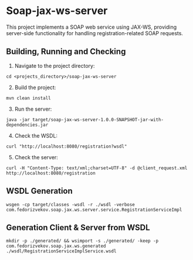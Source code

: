 # Soap-jax-ws-server
This project implements a SOAP web service using JAX-WS, providing server-side functionality for handling registration-related SOAP requests.

## Building, Running and Checking

1. Navigate to the project directory:
```
cd <projects_directory>/soap-jax-ws-server
```

2. Build the project:
```
mvn clean install
```

3. Run the server:
```
java -jar target/soap-jax-ws-server-1.0.0-SNAPSHOT-jar-with-dependencies.jar
```

4. Check the WSDL:
```
curl "http://localhost:8080/registration?wsdl"
```

5. Check the server:
```
curl -H "Content-Type: text/xml;charset=UTF-8" -d @client_request.xml http://localhost:8080/registration
```

## WSDL Generation

```
wsgen -cp target/classes -wsdl -r ./wsdl -verbose com.fedorizvekov.soap.jax.ws.server.service.RegistrationServiceImpl
```

## Generation Client & Server from WSDL

```
mkdir -p ./generated/ && wsimport -s ./generated/ -keep -p com.fedorizvekov.soap.jax.ws.generated ./wsdl/RegistrationServiceImplService.wsdl
```